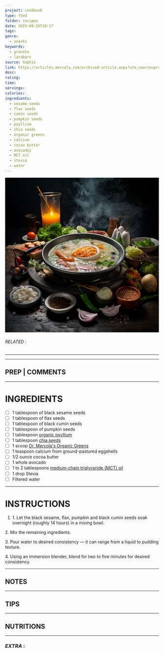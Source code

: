 ```yaml
---
project: cookbook
type: food
folder: recipes
date: 2023-09-25T18:17
tags: 
genre:
  - snacks
keywords:
  - granola
  - larabars
source: Sophie
link: https://articles.mercola.com/archived-article.aspx?utm_source=prnl&utm_medium=email&utm_content=art3&utm_campaign=20180526Z1_UCM_B&et_cid=DM208919&et_rid=315689825
desc: 
rating: 
time: 
servings: 
calories: 
ingredients:
  - sesame seeds
  - flax seeds
  - cumin seeds
  - pumpkin seeds
  - psyllium
  - chia seeds
  - organic greens
  - calcium
  - cocoa butter
  - avocados
  - MCT oil
  - stevia
  - water
---
```


![IMAGE](_default.png)

###### *RELATED* : 
---


---
## PREP | COMMENTS



---
# INGREDIENTS

- [ ] 1 tablespoon of black sesame seeds
- [ ] 1 tablespoon of flax seeds
- [ ] 1 tablespoon of black cumin seeds
- [ ] 1 tablespoon of pumpkin seeds
- [ ] 1 tablespoon [organic psyllium](https://products.mercola.com/psyllium/)
- [ ] 1 tablespoon [chia seeds](https://foodfacts.mercola.com/chia-seeds.html)
- [ ] 1 scoop [Dr. Mercola's Organic Greens](https://products.mercola.com/organic-greens/)
- [ ] 1 teaspoon calcium from ground-pastured eggshells
- [ ] 1/2 ounce cocoa butter
- [ ] 1 whole avocado
- [ ] 1 to 2 tablespoons [medium-chain triglyceride (MCT) oil](https://products.mercola.com/mct-oil/)
- [ ] 1 drop Stevia
- [ ] Filtered water

---
# INSTRUCTIONS

1. 1. Let the black sesame, flax, pumpkin and black cumin seeds soak overnight (roughly 14 hours) in a mixing bowl.
  
2. Mix the remaining ingredients.
  
3. Pour water to desired consistency — it can range from a liquid to pudding texture.
  
4. Using an immersion blender, blend for two to five minutes for desired consistency.

---
## NOTES



---
## TIPS



---
## NUTRITIONS



---
### *EXTRA* :




